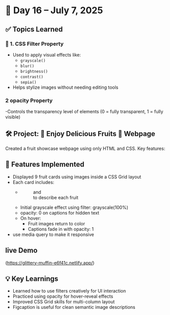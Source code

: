 # 📅 Day 16 – July 7, 2025

## ✅ Topics Learned

### 🧪 1. CSS Filter Property

- Used to apply visual effects like:
  - `grayscale()`
  - `blur()`
  - `brightness()`
  - `contrast()`
  - `sepia()`
- Helps stylize images without needing editing tools
### 2 opacity Property
-Controls the transparency level of elements (0 = fully transparent, 1 = fully visible)

## 🛠️ Project: 🥝 Enjoy Delicious Fruits 🍉 Webpage
Created a fruit showcase webpage using only HTML and CSS. Key features:

## 🧾 Features Implemented
- Displayed 9 fruit cards using images inside a CSS Grid layout
- Each card includes:
   - <figure> and <figcaption> to describe each fruit
   - Initial grayscale effect using filter: grayscale(100%)
   - opacity: 0 on captions for hidden text
   - On hover:
       - Fruit images return to color
       - Captions fade in with opacity: 1
- use media query to make it responsive
## live Demo
(https://glittery-muffin-e6f41c.netlify.app/)

## 💡 Key Learnings
- Learned how to use filters creatively for UI interaction
- Practiced using opacity for hover-reveal effects
- Improved CSS Grid skills for multi-column layout
- Figcaption is useful for clean semantic image descriptions















